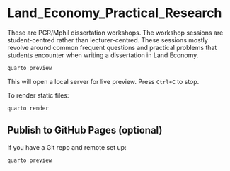 # Land_Economy_Practical_Research
These are PGR/Mphil dissertation workshops. The workshop sessions are student-centred rather than lecturer-centred. These sessions mostly revolve around common frequent questions and practical problems that students encounter when writing a dissertation in Land Economy. 

```powershell
quarto preview
```
This will open a local server for live preview. Press `Ctrl+C` to stop.

To render static files:

```powershell
quarto render
```

## Publish to GitHub Pages (optional)

If you have a Git repo and remote set up:

```powershell
quarto preview
